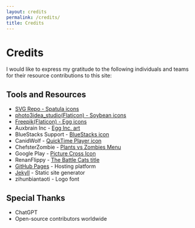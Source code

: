 ```yaml
---
layout: credits
permalink: /credits/
title: Credits
---
```


# Credits

I would like to express my gratitude to the following individuals and teams for their resource contributions to this site:

## Tools and Resources
- <a href="https://www.svgrepo.com/svg/203840/spatula" title="Spatula Vector SVG Icon"> SVG Repo - Spatula icons </a>
- <a href="https://www.flaticon.com/free-icons/soybean" title="soybean icons">photo3idea_studio(Flaticon) - Soybean icons </a>
- <a href="https://www.flaticon.com/free-icons/egg" title="egg icons">Freepik(Flaticon) - Egg icons</a>
- Auxbrain Inc - [Egg Inc. art](https://images.app.goo.gl/FSsFoS75YxYrcVtU6)
- BlueStacks Support - [BlueStacks icon](https://styles.redditmedia.com/t5_2utvq/styles/communityIcon_4v2bf2hjc9hc1.png)
- CanidWolf - [QuickTime Player icon](https://www.reddit.com/r/MacOS/comments/j79z0m/latest_quicktime_icon_on_macos_big_sur/?utm_source=share&utm_medium=web3x&utm_name=web3xcss&utm_term=1&utm_content=share_button)
- ChefsterZombie - [Plants vs Zombies Menu](https://plantsvszombies.wiki.gg/wiki/File:Menu.png)
- Google Play - [Picture Cross Icon](https://play.google.com/store/apps/details?id=com.appynation.wbpc)
- RenanFlippy - [The Battle Cats title](https://tcrf.net/File:The_Battle_Cats-title.jpg)
- [GitHub Pages](https://pages.github.com/) - Hosting platform
- [Jekyll](https://jekyllrb.com/) - Static site generator
- zihunbiantaoti - Logo font

## Special Thanks
- ChatGPT
- Open-source contributors worldwide
